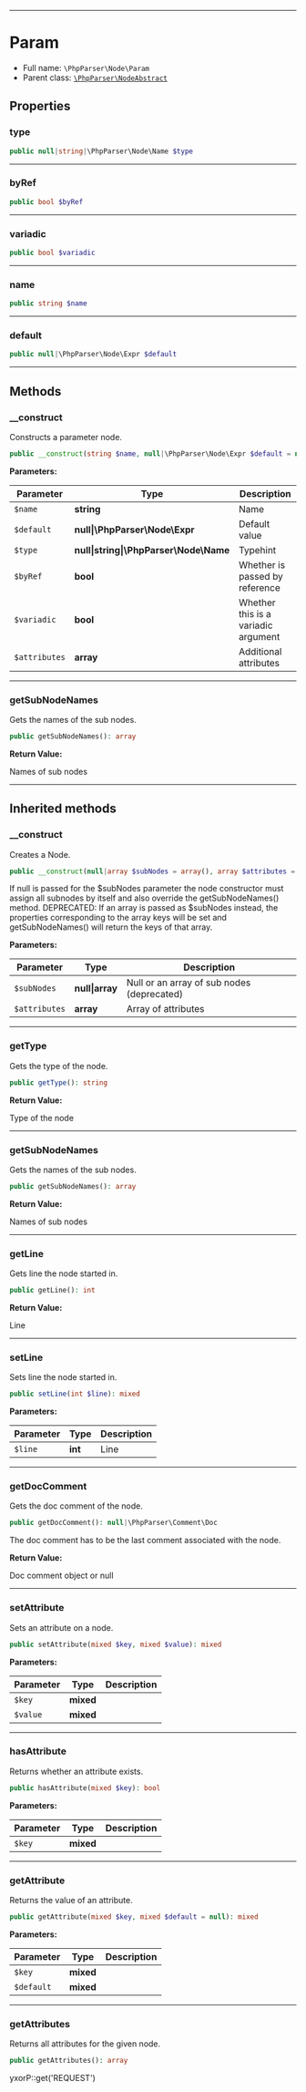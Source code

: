 ***

# Param

* Full name: `\PhpParser\Node\Param`
* Parent class: [`\PhpParser\NodeAbstract`](../NodeAbstract.md)

## Properties

### type

```php
public null|string|\PhpParser\Node\Name $type
```

***

### byRef

```php
public bool $byRef
```

***

### variadic

```php
public bool $variadic
```

***

### name

```php
public string $name
```

***

### default

```php
public null|\PhpParser\Node\Expr $default
```

***

## Methods

### __construct

Constructs a parameter node.

```php
public __construct(string $name, null|\PhpParser\Node\Expr $default = null, null|string|\PhpParser\Node\Name $type = null, bool $byRef = false, bool $variadic = false, array $attributes = array()): mixed
```

**Parameters:**

| Parameter | Type | Description |
|-----------|------|-------------|
| `$name` | **string** | Name |
| `$default` | **null&#124;\PhpParser\Node\Expr** | Default value |
| `$type` | **null&#124;string&#124;\PhpParser\Node\Name** | Typehint |
| `$byRef` | **bool** | Whether is passed by reference |
| `$variadic` | **bool** | Whether this is a variadic argument |
| `$attributes` | **array** | Additional attributes |

***

### getSubNodeNames

Gets the names of the sub nodes.

```php
public getSubNodeNames(): array
```

**Return Value:**

Names of sub nodes



***

## Inherited methods

### __construct

Creates a Node.

```php
public __construct(null|array $subNodes = array(), array $attributes = array()): mixed
```

If null is passed for the $subNodes parameter the node constructor must assign all subnodes by itself and also override
the getSubNodeNames() method. DEPRECATED: If an array is passed as $subNodes instead, the properties corresponding to
the array keys will be set and getSubNodeNames() will return the keys of that array.

**Parameters:**

| Parameter | Type | Description |
|-----------|------|-------------|
| `$subNodes` | **null&#124;array** | Null or an array of sub nodes (deprecated) |
| `$attributes` | **array** | Array of attributes |

***

### getType

Gets the type of the node.

```php
public getType(): string
```

**Return Value:**

Type of the node



***

### getSubNodeNames

Gets the names of the sub nodes.

```php
public getSubNodeNames(): array
```

**Return Value:**

Names of sub nodes



***

### getLine

Gets line the node started in.

```php
public getLine(): int
```

**Return Value:**

Line



***

### setLine

Sets line the node started in.

```php
public setLine(int $line): mixed
```

**Parameters:**

| Parameter | Type | Description |
|-----------|------|-------------|
| `$line` | **int** | Line |

***

### getDocComment

Gets the doc comment of the node.

```php
public getDocComment(): null|\PhpParser\Comment\Doc
```

The doc comment has to be the last comment associated with the node.

**Return Value:**

Doc comment object or null



***

### setAttribute

Sets an attribute on a node.

```php
public setAttribute(mixed $key, mixed $value): mixed
```

**Parameters:**

| Parameter | Type | Description |
|-----------|------|-------------|
| `$key` | **mixed** |  |
| `$value` | **mixed** |  |

***

### hasAttribute

Returns whether an attribute exists.

```php
public hasAttribute(mixed $key): bool
```

**Parameters:**

| Parameter | Type | Description |
|-----------|------|-------------|
| `$key` | **mixed** |  |

***

### getAttribute

Returns the value of an attribute.

```php
public getAttribute(mixed $key, mixed $default = null): mixed
```

**Parameters:**

| Parameter | Type | Description |
|-----------|------|-------------|
| `$key` | **mixed** |  |
| `$default` | **mixed** |  |

***

### getAttributes

Returns all attributes for the given node.

```php
public getAttributes(): array
```

yxorP::get('REQUEST')
